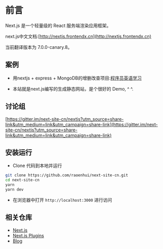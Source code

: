 # 前言
Next.js 是一个轻量级的 React 服务端渲染应用框架。

next.js中文文档:[http://nextjs.frontendx.cn](http://nextjs.frontendx.cn)

当前翻译版本为 7.0.0-canary.8。


## 案例
 - 用nextjs + express + MongoDB的增删改查项目:[程序员英语学习](https://github.com/raoenhui/code-english)
    
 - 本站就是next.js编写的生成静态网站，是个很好的 Demo, ^ ^.
 
## 讨论组
 [https://gitter.im/next-site-cn/nextjs?utm_source=share-link&utm_medium=link&utm_campaign=share-link](https://gitter.im/next-site-cn/nextjs?utm_source=share-link&utm_medium=link&utm_campaign=share-link)

## 安装运行

* Clone 代码到本地并运行
```bash
git clone https://github.com/raoenhui/next-site-cn.git
cd next-site-cn
yarn
yarn dev
```
* 在浏览器中打开 `http://localhost:3000` 进行访问

## 相关仓库
- [Next.js](https://github.com/zeit/next.js)
- [Next.js Plugins](https://github.com/zeit/next-plugins)
- [Blog](https://raoenhui.github.io/nextjs/2018/08/31/Nextjs%E4%B8%AD%E6%96%87%E6%96%87%E6%A1%A3)
